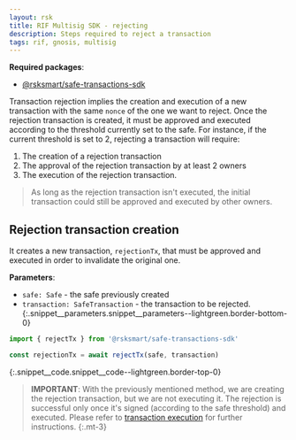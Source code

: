 ```yaml
---
layout: rsk
title: RIF Multisig SDK - rejecting
description: Steps required to reject a transaction
tags: rif, gnosis, multisig
---
```


**Required packages**:
- [@rsksmart/safe-transactions-sdk](https://github.com/rsksmart/safe-transactions-sdk)

Transaction rejection implies the creation and execution of a new transaction with the same `nonce` of the one we want to reject.
Once the rejection transaction is created, it must be approved and executed according to the threshold currently set to the safe.
For instance, if the current threshold is set to 2, rejecting a transaction will require:
1. The creation of a rejection transaction
2. The approval of the rejection transaction by at least 2 owners
3. The execution of the rejection transaction.

> As long as the rejection transaction isn't executed, the initial transaction could still be approved and executed by other owners.

## Rejection transaction creation

It creates a new transaction, `rejectionTx`,  that must be approved and executed in order to invalidate the original one.

**Parameters**:
- `safe: Safe` - the safe previously created
- `transaction: SafeTransaction` - the transaction to be rejected.
{:.snippet__parameters.snippet__parameters--lightgreen.border-bottom-0}

```ts
import { rejectTx } from '@rsksmart/safe-transactions-sdk'

const rejectionTx = await rejectTx(safe, transaction)
```
{:.snippet__code.snippet__code--lightgreen.border-top-0}


> **IMPORTANT**: With the previously mentioned method, we are creating the rejection transaction, but we are not executing it. The rejection is successful only once it's signed (according to the safe threshold) and executed. Please refer to [transaction execution](/rif/multisig/sdk/transaction_confirmation) for further instructions.
{:.mt-3}
